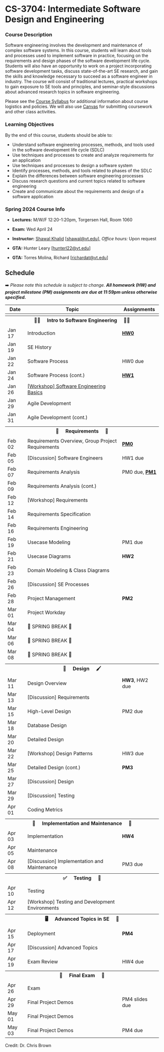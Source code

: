 # CS-3704: Intermediate Software Design and Engineering

### Course Description

Software engineering involves the development and maintenance of complex software systems. In this course, students will learn about tools and processes used to implement software in practice, focusing on the requirements and design phases of the software development life cycle. Students will also have an opportunity to work on a project incorporating software development tasks, discuss state-of-the-art SE research, and gain the skills and knowledge necessary to succeed as a software engineer in industry. The course will consist of traditional lectures, practical workshops to gain exposure to SE tools and principles, and seminar-style discussions about advanced research topics in software engineering.

Please see the [Course Syllabus](https://docs.google.com/document/d/15iiOkSNY-sZH_GvZVZrDQL3cA6qg8tsm/edit?usp=sharing&ouid=110648045413131009115&rtpof=true&sd=true) for additional information about course logistics and policies. We will also use [Canvas](https://canvas.vt.edu/courses/185406) for submitting coursework and other class activities.

### Learning Objectives

By the end of this course, students should be able to:
* Understand software engineering processes, methods, and tools used in the software development life cycle (SDLC)
* Use techniques and processes to create and analyze requirements for an application
* Use techniques and processes to design a software system
* Identify processes, methods, and tools related to phases of the SDLC
* Explain the differences between software engineering processes
* Discuss research questions and current topics related to software engineering
* Create and communicate about the requirements and design of a software application


### Spring 2024 Course Info

* **Lectures:** M/W/F 12:20-1:20pm, Torgersen Hall, Room 1060

* **Exam:** Wed April 24 
* **Instructor:** [Shawal Khalid](https://chbrown13.github.io) [shawal@vt.edu], *Office hours:* Upon request
* **GTA:** Hunter Leary [hunterl22@vt.edu] 
* **GTA:** Torres Molina, Richard [richardat@vt.edu]

## Schedule

➡️ _Please note this schedule is subject to change. **All homework (HW) and project milestone (PM) assignments are due at 11:59pm unless otherwise specified.**_

| Date     | Topic                            |  Assignments       |
|----------|----------------------------------|------------------  |
| <tr><th colspan=3> 👨‍💻 &nbsp;&nbsp;&nbsp; Intro to Software Engineering &nbsp;&nbsp;&nbsp; 👩‍💻 </th></tr> |
| Jan 17 | Introduction | [**HW0**](HWs/HW0.md) |
| Jan 19 | SE History | |
| Jan 22 | Software Process | HW0 due |
| Jan 24 | Software Process (cont.) | [**HW1**](https://canvas.vt.edu/courses/) |
| Jan 26 | [[Workshop] Software Engineering Basics]([https://github.com/CS3704-VT/Course/tree/main/resources/slides](https://docable.cloud/api/share/dcbrown/v/63c9b2bfc2f71672f7c45475)) |  |
| Jan 29 | Agile Development  | |
| Jan 31 | Agile Development (cont.) |  |
| <tr><th colspan=3> 📝 &nbsp;&nbsp;&nbsp; Requirements &nbsp;&nbsp;&nbsp; 📖 </th></tr> |
| Feb 02 | Requirements Overview, Group Project Requirements | [**PM0**](https://canvas.vt.edu/courses/176246/quizzes/478970) |
| Feb 05 | [Discussion] Software Engineers | HW1 due |
| Feb 07 | Requirements Analysis | PM0 due, [**PM1**](./Project/Process.md) |
| Feb 09 | Requirements Analysis (cont.) |  |
| Feb 12 | [Workshop] Requirements | |
| Feb 14 | Requirements Specification | |
| Feb 16 | Requirements Engineering | |
| Feb 19 | Usecase Modeling | PM1 due |
| Feb 21 | Usecase Diagrams | **HW2** |
| Feb 23 | Domain Modeling & Class Diagrams | |
| Feb 26 | [Discussion] SE Processes | |
| Feb 28  | Project Management | **PM2** |
| Mar 01  |  Project Workday | |
| Mar 04  | 🌷 SPRING BREAK 🌼 |  |
| Mar 06  | 🌷 SPRING BREAK 🌼 |  |
| Mar 08  | 🌷 SPRING BREAK 🌼 |  |
| <tr><th colspan=3> 🎨 &nbsp;&nbsp;&nbsp; Design &nbsp;&nbsp;&nbsp; 🖌️ </th></tr> |
| Mar 11  | Design Overview | **HW3**, HW2 due |
| Mar 13 | [Discussion] Requirements |  |
| Mar 15 | High-Level Design | PM2 due |
| Mar 18 | Database Design |  |
| Mar 20 | Detailed Design | |
| Mar 22 | [Workshop] Design Patterns | HW3 due |
| Mar 25 | Detailed Design (cont.) | **PM3** |
| Mar 27 | [Discussion] Design |  |
| Mar 29 | [Discussion] Testing |  |
| Apr 01 | Coding Metrics |  |
| <tr><th colspan=3>  🚧 &nbsp;&nbsp;&nbsp; Implementation and Maintenance &nbsp;&nbsp;&nbsp; 🧹 </th></tr> |
| Apr 03  | Implementation | **HW4** |
| Apr 05  | Maintenance | |
| Apr 08  | [Discussion] Implementation and Maintenance  | PM3 due |
|  <tr><th colspan=3> ✅ &nbsp;&nbsp;&nbsp; Testing &nbsp;&nbsp;&nbsp; 🧪 </th></tr> |
| Apr 10 | Testing | | 
| Apr 12 | [Workshop] Testing and Development Environments | |
|  <tr><th colspan=3> 🖥️ &nbsp;&nbsp;&nbsp; Advanced Topics in SE &nbsp;&nbsp;&nbsp; 👀 </th></tr> |
| Apr 15 | Deployment | **PM4** |
| Apr 17 | [Discussion] Advanced Topics | |
| Apr 19 | Exam Review | HW4 due |
|  <tr><th colspan=3>  💯 &nbsp;&nbsp;&nbsp; Final Exam &nbsp;&nbsp;&nbsp; 💯  </th></tr> |
| Apr 26 | Exam | |
| Apr 29 | Final Project Demos | PM4 slides due |
| May 01 | Final Project Demos | |
| May 03 | Final Project Demos | PM4 due |

Credit: Dr. Chris Brown
